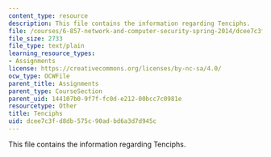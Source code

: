 ```yaml
---
content_type: resource
description: This file contains the information regarding Tenciphs.
file: /courses/6-857-network-and-computer-security-spring-2014/dcee7c3fd8db575c90adbd6a3d7d945c_tenciphs.txt
file_size: 2733
file_type: text/plain
learning_resource_types:
- Assignments
license: https://creativecommons.org/licenses/by-nc-sa/4.0/
ocw_type: OCWFile
parent_title: Assignments
parent_type: CourseSection
parent_uid: 144107b0-9f7f-fc0d-e212-00bcc7c0981e
resourcetype: Other
title: Tenciphs
uid: dcee7c3f-d8db-575c-90ad-bd6a3d7d945c
---
```

This file contains the information regarding Tenciphs.